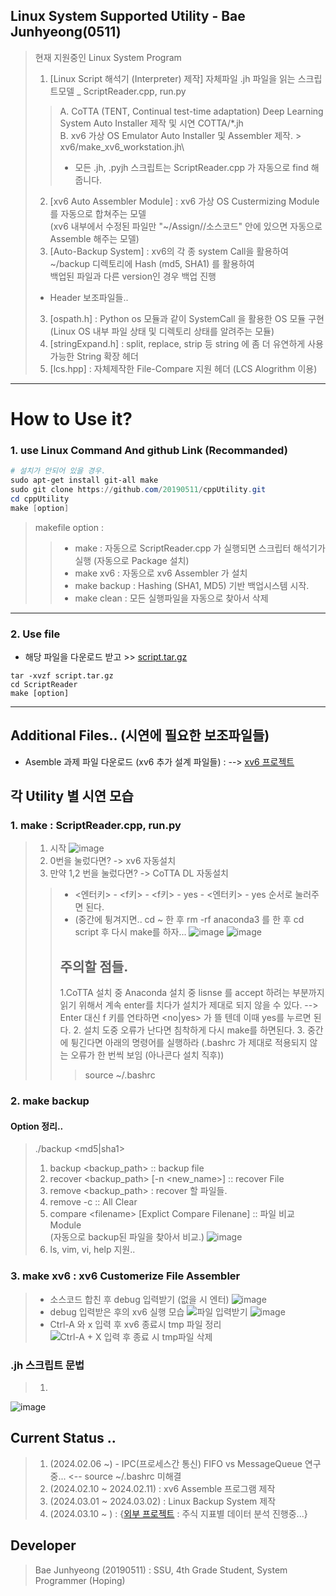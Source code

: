## Linux System Supported Utility - Bae Junhyeong(0511)
> 현재 지원중인 Linux System Program
> 1. [Linux Script 해석기 (Interpreter) 제작] 자체파일 .jh 파일을 읽는 스크립트모델 _ ScriptReader.cpp, run.py 
>> A. CoTTA (TENT, Continual test-time adaptation) Deep Learning System Auto Installer 제작 및 시연 COTTA/*.jh \
>> B. xv6 가상 OS Emulator  Auto Installer 및 Assembler 제작. > xv6/make_xv6_workstation.jh\
>> - 모든 .jh, .pyjh 스크립트는 ScriptReader.cpp 가 자동으로 find 해줍니다.
> 2. [xv6 Auto Assembler Module] : xv6 가상 OS Custermizing Module 를 자동으로 합쳐주는 모델\
>  (xv6 내부에서 수정된 파일만 "~/Assign/<Directory Name>/소스코드" 안에 있으면 자동으로 Assemble 해주는 모델)
> 3. [Auto-Backup System] : xv6의 각 종 system Call을 활용하여 ~/backup 디렉토리에 Hash (md5, SHA1) 를 활용하여 \
>  백업된 파일과 다른 version인 경우 백업 진행
>- Header 보조파일들..
> 3. [ospath.h] : Python os 모듈과 같이 SystemCall 을 활용한 OS 모듈 구현\
> (Linux OS 내부 파일 상태 및 디렉토리 상태를 알려주는 모듈)
> 3. [stringExpand.h] : split, replace, strip 등 string 에 좀 더 유연하게 사용가능한 String 확장 헤더
> 4. [lcs.hpp] : 자체제작한 File-Compare 지원 헤더 (LCS Alogrithm 이용)
--- 

# How to Use it?
### 1. use Linux Command And github Link (Recommanded)
```powershell
# 설치가 안되어 있을 경우.
sudo apt-get install git-all make
sudo git clone https://github.com/20190511/cppUtility.git
cd cppUtility
make [option]
```
> makefile option :
> > - make : 자동으로 ScriptReader.cpp 가 실행되면 스크립터 해석기가 실행 (자동으로 Package 설치)
> > - make xv6 : 자동으로 xv6 Assembler 가 설치
> > - make backup : Hashing (SHA1, MD5) 기반 백업시스템 시작.
> > - make clean : 모든 실행파일을 자동으로 찾아서 삭제
> >
---
### 2. Use file
- 해당 파일을 다운로드 받고 >> [script.tar.gz](https://github.com/20190511/cppUtility/files/14164813/script.tar.gz)
```commandline
tar -xvzf script.tar.gz
cd ScriptReader
make [option]
```
---


## Additional Files.. (시연에 필요한 보조파일들)
- Asemble 과제 파일 다운로드 (xv6 추가 설계 파일들) : --> [xv6 프로젝트](https://github.com/20190511/OS_xv6/tree/main)



## 각 Utility 별 시연 모습
### 1. make : ScriptReader.cpp, run.py
> 1. 시작
> ![image](https://github.com/20190511/cppUtility/assets/70988272/578bddf2-a6bc-44db-94f7-67f1a76ad19c)
> 2. 0번을 눌렀다면? -> xv6 자동설치
> 2. 만약 1,2 번을 눌렀다면? -> CoTTA  DL 자동설치
>> -  <엔터키> - <f키> - <f키> -  yes - <엔터키> - yes  순서로 눌러주면 된다.
>> -  (중간에 튕겨지면.. cd ~ 한 후 rm -rf anaconda3 를 한 후 cd script 후 다시 make를 하자...
>> ![image](https://github.com/20190511/cppUtility/assets/70988272/abd98a27-867c-4cc4-b9f0-d3e5afdac4b9)
>> ![image](https://github.com/20190511/cppUtility/assets/70988272/30e24a6c-bcca-4a5b-bdd3-21bb770747ec)
>> ## 주의할 점들.
>> 1.CoTTA 설치 중 Anaconda 설치 중 lisnse 를 accept 하려는 부분까지 읽기 위해서 계속 enter를 치다가
  설치가 제대로 되지 않을 수 있다.
>> --> Enter 대신 f 키를 연타하면 <no|yes> 가 뜰 텐데 이때 yes를 누르면 된다.
>> 2. 설치 도중 오류가 난다면 침착하게 다시 make를 하면된다.
>> 3. 중간에 튕긴다면 아래의 명령어를 실행하라 (.bashrc 가 제대로 적용되지 않는 오류가 한 번씩 보임 (아나콘다 설치 직후))
>>> source ~/.bashrc


### 2. make backup
#### Option 정리..
> ./backup <md5|sha1>
> 1. backup <backup_path\> :: backup file
> 2. recover <backup_path\> [-n <new_name\>] :: recover File
> 3. remove <backup_path\> : recover 할 파일들.
> 4. remove -c :: All Clear
> 4. compare <filename\> [Explict Compare Filenane] :: 파일 비교 Module \
> (자동으로 backup된 파일을 찾아서 비교.)
> ![image](https://github.com/20190511/cppUtility/assets/70988272/13e2318d-8a87-44e0-8924-1556903ceb8b)
> 5. ls, vim, vi, help 지원..


### 3. make xv6 : xv6 Customerize File Assembler
> - 소스코드 합친 후 debug 입력받기 (없을 시 엔터)
> ![image](https://github.com/20190511/cppUtility/assets/70988272/58f75849-3e9a-464b-8035-ed7e27a23540)
> - debug 입력받은 후의 xv6 실행 모습
> ![파일 입력받기](https://github.com/20190511/cppUtility/assets/70988272/f88bdc2c-5dd6-4ece-bb1b-f3a232c0758f)
> ![image](https://github.com/20190511/cppUtility/assets/70988272/5987e8f6-f1ca-4065-b3ef-518a0f836efe)
> - Ctrl-A 와 x 입력 후 xv6 종료시 tmp 파일 정리
> ![Ctrl-A + X 입력 후 종료 시 tmp파일 삭제](https://github.com/20190511/cppUtility/assets/70988272/88ba8420-447c-4a90-894c-cbb868f7fd6f)


### .jh 스크립트 문법
> 1. 
![image](https://github.com/20190511/cppUtility/assets/70988272/f4469288-f99b-4c5d-a1ba-cc847e43fdad)


## Current Status ..
> 1. (2024.02.06 ~) - IPC(프로세스간 통신) FIFO vs MessageQueue 연구 중... <-- source ~/.bashrc 미해결
> 2. (2024.02.10 ~ 2024.02.11) : xv6 Assemble 프로그램 제작
> 3. (2024.03.01 ~ 2024.03.02) : Linux Backup System 제작 
> 4. (2024.03.10 ~ ) : {[외부 프로젝트](https://github.com/20190511/StockProject/blob/master/GetAnaly.py) : 주식 지표별 데이터 분석 진행중...}

## Developer
> Bae Junhyeong (20190511) : SSU, 4th Grade Student, System Programmer (Hoping)

